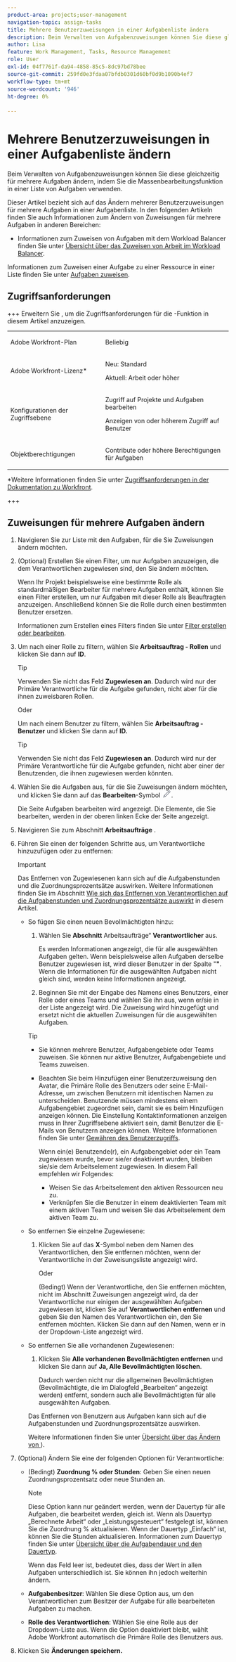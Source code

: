```yaml
---
product-area: projects;user-management
navigation-topic: assign-tasks
title: Mehrere Benutzerzuweisungen in einer Aufgabenliste ändern
description: Beim Verwalten von Aufgabenzuweisungen können Sie diese gleichzeitig für mehrere Aufgaben ändern, indem Sie die Massenbearbeitungsfunktion in einer Liste von Aufgaben verwenden.
author: Lisa
feature: Work Management, Tasks, Resource Management
role: User
exl-id: 04f7761f-da94-4858-85c5-8dc97bd78bee
source-git-commit: 259fd0e3fdaa07bfdb0301d60bf0d9b1090b4ef7
workflow-type: tm+mt
source-wordcount: '946'
ht-degree: 0%

---
```


# Mehrere Benutzerzuweisungen in einer Aufgabenliste ändern

<!--Audited: 07/2024-->

<!--
<p>There is a similar article in Resource Scheduling and a similar one for Issues; when things change, you might need to update all 3</p>
-->

Beim Verwalten von Aufgabenzuweisungen können Sie diese gleichzeitig für mehrere Aufgaben ändern, indem Sie die Massenbearbeitungsfunktion in einer Liste von Aufgaben verwenden.

Dieser Artikel bezieht sich auf das Ändern mehrerer Benutzerzuweisungen für mehrere Aufgaben in einer Aufgabenliste. In den folgenden Artikeln finden Sie auch Informationen zum Ändern von Zuweisungen für mehrere Aufgaben in anderen Bereichen:

* Informationen zum Zuweisen von Aufgaben mit dem Workload Balancer finden Sie unter [Übersicht über das Zuweisen von Arbeit im Workload Balancer](../../../resource-mgmt/workload-balancer/assign-work-in-workload-balancer.md).

Informationen zum Zuweisen einer Aufgabe zu einer Ressource in einer Liste finden Sie unter [Aufgaben zuweisen](../../../manage-work/tasks/assign-tasks/assign-tasks.md).

## Zugriffsanforderungen

+++ Erweitern Sie , um die Zugriffsanforderungen für die -Funktion in diesem Artikel anzuzeigen.

<table style="table-layout:auto"> 
 <col> 
 <col> 
 <tbody> 
  <tr> 
   <td role="rowheader">Adobe Workfront-Plan</td> 
   <td> <p>Beliebig</p> </td> 
  </tr> 
  <tr> 
   <td role="rowheader">Adobe Workfront-Lizenz*</td> 
   <td> <p>Neu: Standard</p>
   <p>Aktuell: Arbeit oder höher</p> </td> 
  </tr> 
  <tr> 
   <td role="rowheader">Konfigurationen der Zugriffsebene</td> 
   <td> <p>Zugriff auf Projekte und Aufgaben bearbeiten</p> <p>Anzeigen von oder höherem Zugriff auf Benutzer</p>  </td> 
  </tr> 
  <tr> 
   <td role="rowheader">Objektberechtigungen</td> 
   <td> <p>Contribute oder höhere Berechtigungen für Aufgaben</p>  </td> 
  </tr> 
 </tbody> 
</table>

*Weitere Informationen finden Sie unter [Zugriffsanforderungen in der Dokumentation zu Workfront](/help/quicksilver/administration-and-setup/add-users/access-levels-and-object-permissions/access-level-requirements-in-documentation.md).

+++

<!--
<div data-mc-conditions="QuicksilverOrClassic.Draft mode">
<h2>When to modify user assignments on tasks</h2>
<p>(NOTE: moved to the new article: /Content/Manage work/Tasks/Assign tasks/modify-task-assignments-overview.htm) </p>
<p>You might want to modify the user assignments for multiple tasks for a variety of reasons, including the following:</p>
<ul>
<li>Users join or leave your team</li>
<li> <p>A user takes a vacation that extends beyond task due dates</p> <note type="note">
When assigning users to work, their availability according to their schedules affects the Planned and Projected Dates of tasks. For information about schedules, see
<a href="../../../administration-and-setup/set-up-workfront/configure-timesheets-schedules/create-schedules.md" class="MCXref xref">Create a schedule</a>.
</note> </li>
<li>A specific role or user is set as the assignee for multiple tasks and you want to quickly modify all items to be assigned to a different user or role</li>
</ul>
<p><strong>How removing assignees affects task hours and allocation percentages</strong></p>
<p>(NOTE: move to the new article: /Content/Manage work/Tasks/Assign tasks/modify-task-assignments-overview.htm) </p>
<p>Removing users can affect task hours and allocation percentages. The effect that removing a user has on the task depends on the Duration Type that was selected for the task. For information about Duration Type, see <a href="../../../manage-work/tasks/taskdurtn/task-duration-and-duration-type.md" class="MCXref xref">Overview of Task Duration and Duration Type</a>.</p>
<p>When you delete a user from a task with the following Duration Types:</p>
<ul>
<li> <p><strong>Simple:</strong> The planned hours assigned to that user are subtracted from the task's total planned hours.</p> <note type="important">
<span class="s1">This could negatively affect your project plan because it changes the total planned hours for the task and the project.</span>
</note> </li>
<li><span class="s1"><strong>Effort Driven:</strong> The allocation percentage does not change for other users.</span> </li>
<li><span class="s1"><strong>Calculated Assignment:</strong> The allocation percentages of other users are adjusted so that the total equals 100%.</span> </li>
<li><span class="s1"><strong>Calculated Work:</strong> The allocation percentage does not change for other users.</span> </li>
</ul>
</div>
-->

## Zuweisungen für mehrere Aufgaben ändern

1. Navigieren Sie zur Liste mit den Aufgaben, für die Sie Zuweisungen ändern möchten.
1. (Optional) Erstellen Sie einen Filter, um nur Aufgaben anzuzeigen, die dem Verantwortlichen zugewiesen sind, den Sie ändern möchten.

   Wenn Ihr Projekt beispielsweise eine bestimmte Rolle als standardmäßigen Bearbeiter für mehrere Aufgaben enthält, können Sie einen Filter erstellen, um nur Aufgaben mit dieser Rolle als Beauftragten anzuzeigen. Anschließend können Sie die Rolle durch einen bestimmten Benutzer ersetzen.

   Informationen zum Erstellen eines Filters finden Sie unter [Filter erstellen oder bearbeiten](../../../reports-and-dashboards/reports/reporting-elements/create-filters.md).


1. Um nach einer Rolle zu filtern, wählen Sie **Arbeitsauftrag - Rollen** und klicken Sie dann auf **ID**.

   >[!TIP]
   >
   >Verwenden Sie nicht das Feld **Zugewiesen an**. Dadurch wird nur der Primäre Verantwortliche für die Aufgabe gefunden, nicht aber für die ihnen zuweisbaren Rollen.

   Oder

   Um nach einem Benutzer zu filtern, wählen Sie **Arbeitsauftrag - Benutzer** und klicken Sie dann auf **ID.**

   >[!TIP]
   >
   >Verwenden Sie nicht das Feld **Zugewiesen an**. Dadurch wird nur der Primäre Verantwortliche für die Aufgabe gefunden, nicht aber einer der Benutzenden, die ihnen zugewiesen werden könnten.

1. Wählen Sie die Aufgaben aus, für die Sie Zuweisungen ändern möchten, und klicken Sie dann auf das **Bearbeiten**-Symbol ![](assets/edit-icon.png).

   Die Seite Aufgaben bearbeiten wird angezeigt. Die Elemente, die Sie bearbeiten, werden in der oberen linken Ecke der Seite angezeigt.

1. Navigieren Sie zum Abschnitt **Arbeitsaufträge** .
1. Führen Sie einen der folgenden Schritte aus, um Verantwortliche hinzuzufügen oder zu entfernen:

   >[!IMPORTANT]
   >
   >Das Entfernen von Zugewiesenen kann sich auf die Aufgabenstunden und die Zuordnungsprozentsätze auswirken. Weitere Informationen finden Sie im Abschnitt [Wie sich das Entfernen von Verantwortlichen auf die Aufgabenstunden und Zuordnungsprozentsätze auswirkt](#how-removing-assignees-affects-task-hours-and-allocation-percentages) in diesem Artikel.

   * So fügen Sie einen neuen Bevollmächtigten hinzu:

      1. Wählen Sie **Abschnitt** Arbeitsaufträge“ **Verantwortlicher** aus.

         Es werden Informationen angezeigt, die für alle ausgewählten Aufgaben gelten. Wenn beispielsweise allen Aufgaben derselbe Benutzer zugewiesen ist, wird dieser Benutzer in der Spalte &quot;**&quot;**. Wenn die Informationen für die ausgewählten Aufgaben nicht gleich sind, werden keine Informationen angezeigt.

      1. Beginnen Sie mit der Eingabe des Namens eines Benutzers, einer Rolle oder eines Teams und wählen Sie ihn aus, wenn er/sie in der Liste angezeigt wird. Die Zuweisung wird hinzugefügt und ersetzt nicht die aktuellen Zuweisungen für die ausgewählten Aufgaben.


     >[!TIP]
     >
     > * Sie können mehrere Benutzer, Aufgabengebiete oder Teams zuweisen. Sie können nur aktive Benutzer, Aufgabengebiete und Teams zuweisen.
     >   
     > * Beachten Sie beim Hinzufügen einer Benutzerzuweisung den Avatar, die Primäre Rolle des Benutzers oder seine E-Mail-Adresse, um zwischen Benutzern mit identischen Namen zu unterscheiden. Benutzende müssen mindestens einem Aufgabengebiet zugeordnet sein, damit sie es beim Hinzufügen anzeigen können. Die Einstellung Kontaktinformationen anzeigen muss in Ihrer Zugriffsebene aktiviert sein, damit Benutzer die E-Mails von Benutzern anzeigen können. Weitere Informationen finden Sie unter [Gewähren des Benutzerzugriffs](../../../administration-and-setup/add-users/configure-and-grant-access/grant-access-other-users.md).
     > 
     >   Wenn ein(e) Benutzende(r), ein Aufgabengebiet oder ein Team zugewiesen wurde, bevor sie/er deaktiviert wurden, bleiben sie/sie dem Arbeitselement zugewiesen. In diesem Fall empfehlen wir Folgendes:
     >   
     >     * Weisen Sie das Arbeitselement den aktiven Ressourcen neu zu.
     >     * Verknüpfen Sie die Benutzer in einem deaktivierten Team mit einem aktiven Team und weisen Sie das Arbeitselement dem aktiven Team zu.


   * So entfernen Sie einzelne Zugewiesene:

      1. Klicken Sie auf das **X**-Symbol neben dem Namen des Verantwortlichen, den Sie entfernen möchten, wenn der Verantwortliche in der Zuweisungsliste angezeigt wird.

         Oder

         (Bedingt) Wenn der Verantwortliche, den Sie entfernen möchten, nicht im Abschnitt Zuweisungen angezeigt wird, da der Verantwortliche nur einigen der ausgewählten Aufgaben zugewiesen ist, klicken Sie auf **Verantwortlichen entfernen** und geben Sie den Namen des Verantwortlichen ein, den Sie entfernen möchten. Klicken Sie dann auf den Namen, wenn er in der Dropdown-Liste angezeigt wird.

   * So entfernen Sie alle vorhandenen Zugewiesenen:

      1. Klicken Sie **Alle vorhandenen Bevollmächtigten entfernen** und klicken Sie dann auf **Ja, Alle Bevollmächtigten löschen**.

         Dadurch werden nicht nur die allgemeinen Bevollmächtigten (Bevollmächtigte, die im Dialogfeld „Bearbeiten“ angezeigt werden) entfernt, sondern auch alle Bevollmächtigten für alle ausgewählten Aufgaben.

     Das Entfernen von Benutzern aus Aufgaben kann sich auf die Aufgabenstunden und Zuordnungsprozentsätze auswirken.

     Weitere Informationen finden Sie unter [Übersicht über das Ändern von ](../../../manage-work/tasks/assign-tasks/modify-task-assignments-overview.md)).

1. (Optional) Ändern Sie eine der folgenden Optionen für Verantwortliche:

   * (Bedingt) **Zuordnung % oder Stunden**: Geben Sie einen neuen Zuordnungsprozentsatz oder neue Stunden an.

     >[!NOTE]
     >
     >Diese Option kann nur geändert werden, wenn der Dauertyp für alle Aufgaben, die bearbeitet werden, gleich ist. Wenn als Dauertyp „Berechnete Arbeit“ oder „Leistungsgesteuert“ festgelegt ist, können Sie die Zuordnung % aktualisieren. Wenn der Dauertyp „Einfach“ ist, können Sie die Stunden aktualisieren. Informationen zum Dauertyp finden Sie unter [Übersicht über die Aufgabendauer und den Dauertyp](../../../manage-work/tasks/taskdurtn/task-duration-and-duration-type.md).
     >
     >
     >Wenn das Feld leer ist, bedeutet dies, dass der Wert in allen Aufgaben unterschiedlich ist. Sie können ihn jedoch weiterhin ändern.

   * **Aufgabenbesitzer**: Wählen Sie diese Option aus, um den Verantwortlichen zum Besitzer der Aufgabe für alle bearbeiteten Aufgaben zu machen.
   * **Rolle des Verantwortlichen**: Wählen Sie eine Rolle aus der Dropdown-Liste aus. Wenn die Option deaktiviert bleibt, wählt Adobe Workfront automatisch die Primäre Rolle des Benutzers aus.

1. Klicken Sie **Änderungen speichern.**
